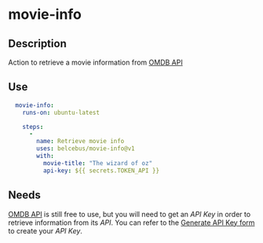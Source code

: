 # movie-info
## Description
Action to retrieve a movie information from [OMDB API](https://www.omdbapi.com)

## Use

```yml
  movie-info:
    runs-on: ubuntu-latest

    steps:
      - 
        name: Retrieve movie info
        uses: belcebus/movie-info@v1
        with:
          movie-title: "The wizard of oz"
          api-key: ${{ secrets.TOKEN_API }}
```

## Needs

[OMDB API](https://www.omdbapi.com) is still free to use, but you will need to get an _API Key_ in order to retrieve information from its _API_. You can refer to the [Generate API Key form](https://www.omdbapi.com/apikey.aspx) to create your _API Key_.